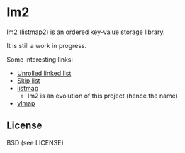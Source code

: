 lm2
===
lm2 (listmap2) is an ordered key-value storage library.

It is still a work in progress.

Some interesting links:

* [Unrolled linked list][unrolled linked list]
* [Skip list][skip list]
* [listmap][listmap]
	* lm2 is an evolution of this project (hence the name)
* [vlmap][vlmap]

[unrolled linked list]: https://en.wikipedia.org/wiki/Unrolled_linked_list
[skip list]: https://en.wikipedia.org/wiki/Skip_list
[listmap]: https://github.com/Preetam/listmap
[vlmap]: https://github.com/Preetam/vlmap

License
---
BSD (see LICENSE)
